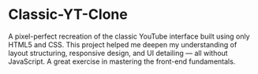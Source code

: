 # Classic-YT-Clone
A pixel-perfect recreation of the classic YouTube interface built using only HTML5 and CSS. This project helped me deepen my understanding of layout structuring, responsive design, and UI detailing — all without JavaScript. A great exercise in mastering the front-end fundamentals.
